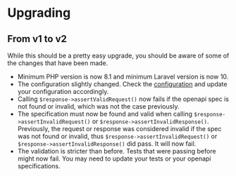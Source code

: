 # Upgrading

## From v1 to v2

While this  should be a pretty easy upgrade, you should be aware of some of the changes that have been made.

- Minimum PHP version is now 8.1 and minimum Laravel version is now 10.
- The configuration slightly changed. Check the [configuration](config/spectator.php) and update your configuration accordingly.
- Calling `$response->assertValidRequest()` now fails if the openapi spec is not found or invalid, which was not the case previously.
- The specification must now be found and valid when calling `$response->assertInvalidRequest()` or `$response->assertInvalidResponse()`.
Previously, the request or response was considered invalid if the spec was not found or invalid, thus `$response->assertInvalidRequest()` or `$response->assertInvalidResponse()` did pass.
It will now fail.
- The validation is stricter than before. Tests that were passing before might now fail. You may need to update your tests or your openapi specifications.

